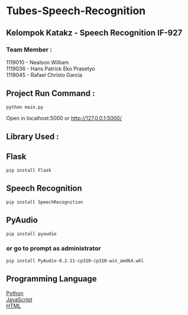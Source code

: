 # Tubes-Speech-Recognition

## Kelompok Katakz - Speech Recognition IF-927

### Team Member : 
1119010 - Nealson William\
1119036 - Hans Patrick Eko Prasetyo\
1119045 - Rafael Christo Garcia

## Project Run Command : 
```
python main.py
```
Open in localhost:5000 or http://127.0.0.1:5000/

## Library Used :

## Flask 
```
pip install Flask
```

## Speech Recognition
```
pip install SpeechRecognition
```

## PyAudio
```
pip install pyaudio
```

### or go to prompt as administrator

```
pip install PyAudio-0.2.11-cp310-cp310-win_amd64.whl
```

## Programming Language

[Python](https://www.python.org/)
<br>
[JavaScript](https://www.javascript.com/)
<br>
[HTML](https://html.com/)
